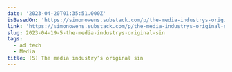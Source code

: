 ```yaml
---
date: '2023-04-20T01:35:51.000Z'
isBasedOn: 'https://simonowens.substack.com/p/the-media-industrys-original-sin'
link: 'https://simonowens.substack.com/p/the-media-industrys-original-sin'
slug: 2023-04-19-5-the-media-industrys-original-sin
tags:
  - ad tech
  - Media
title: (5) The media industry’s original sin
---
```


